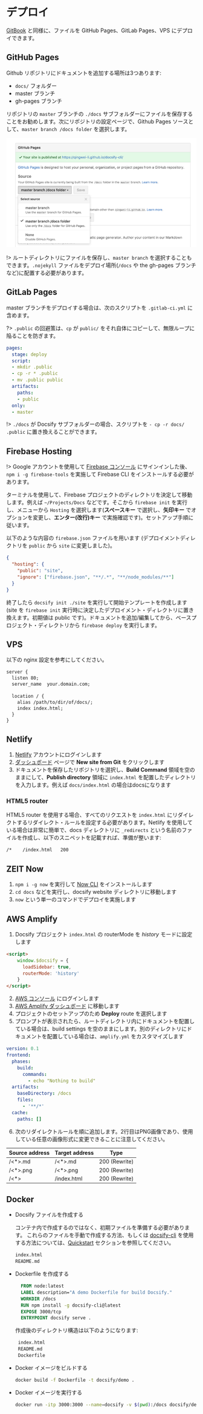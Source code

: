 # デプロイ

[GitBook](https://www.gitbook.com) と同様に、ファイルを GitHub Pages、GitLab Pages、VPS にデプロイできます。

## GitHub Pages

Github リポジトリにドキュメントを追加する場所は3つあります:

- `docs/` フォルダー
- master ブランチ
- gh-pages ブランチ

リポジトリの `master` ブランチの `./docs` サブフォルダーにファイルを保存することをお勧めします。次にリポジトリの設定ページで、Github Pages ソースとして、`master branch /docs folder` を選択します。

![github pages](_images/deploy-github-pages.png)

!> ルートディレクトリにファイルを保存し、`master branch` を選択することもできます。`.nojekyll` ファイルをデプロイ場所(`/docs` や the gh-pages ブランチなど)に配置する必要があります。

## GitLab Pages

master ブランチをデプロイする場合は、次のスクリプトを `.gitlab-ci.yml` に含めます。

?> `.public` の回避策は、`cp` が `public/` をそれ自体にコピーして、無限ループに陥ることを防ぎます。

```YAML
pages:
  stage: deploy
  script:
  - mkdir .public
  - cp -r * .public
  - mv .public public
  artifacts:
    paths:
    - public
  only:
  - master
```

!> `./docs` が Docsify サブフォルダーの場合、スクリプトを `- cp -r docs/ .public` に置き換えることができます。

## Firebase Hosting

!> Google アカウントを使用して [Firebase コンソール](https://console.firebase.google.com) にサインインした後、`npm i -g firebase-tools` を実施して Firebase CLI をインストールする必要があります。

ターミナルを使用して、Firebase プロジェクトのディレクトリを決定して移動します。例えば `~/Projects/Docs` などです。そこから `firebase init` を実行し、メニューから `Hosting` を選択します(**スペースキー** で選択し、**矢印キー** でオプションを変更し、**エンター(改行)キー** で実施確認です)。セットアップ手順に従います。

以下のような内容の `firebase.json` ファイルを用います (デプロイメントディレクトリを `public` から `site` に変更しました)。

```json
{
  "hosting": {
    "public": "site",
    "ignore": ["firebase.json", "**/.*", "**/node_modules/**"]
  }
}
```

終了したら `docsify init ./site` を実行して開始テンプレートを作成します (site を `firebase init` 実行時に決定したデプロイメント・ディレクトリに置き換えます。初期値は public です)。ドキュメントを追加/編集してから、ベースプロジェクト・ディレクトリから `firebase deploy` を実行します。


## VPS

以下の nginx 設定を参考にしてください。

```nginx
server {
  listen 80;
  server_name  your.domain.com;

  location / {
    alias /path/to/dir/of/docs/;
    index index.html;
  }
}
```

## Netlify

1. [Netlify](https://www.netlify.com/) アカウントにログインします
2. [ダッシュボード](https://app.netlify.com/) ページで **New site from Git** をクリックします
3. ドキュメントを保存したリポジトリを選択し、**Build Command** 領域を空のままにして、**Publish directory** 領域に `index.html` を配置したディレクトリを入力します。例えば `docs/index.html` の場合はdocsになります

### HTML5 router

HTML5 router を使用する場合、すべてのリクエストを `index.html` にリダイレクトするリダイレクト・ルールを設定する必要があります。Netlify を使用している場合は非常に簡単で、docs ディレクトリに `_redirects` という名前のファイルを作成し、以下のスニペットを記載すれば、準備が整います:

```sh
/*    /index.html   200
```

## ZEIT Now

1. `npm i -g now` を実行して [Now CLI](https://zeit.co/download) をインストールします
2. `cd docs` などを実行し、docsify website ディレクトリに移動します
3. `now` という単一のコマンドでデプロイを実施します

## AWS Amplify

1. Docsify プロジェクト `index.html` の routerMode を *history* モードに設定します

```html
<script>
    window.$docsify = {
      loadSidebar: true,
      routerMode: 'history'
    }
</script>
```

2. [AWS コンソール](https://aws.amazon.com) にログインします
3. [AWS Amplify ダッシュボード](https://aws.amazon.com/amplify) に移動します
4. プロジェクトのセットアップのため **Deploy** route を選択します
5. プロンプトが表示されたら、ルートディレクトリ内にドキュメントを配置している場合は、build settings を空のままにします。別のディレクトリにドキュメントを配置している場合は、`amplify.yml` をカスタマイズします

```yml
version: 0.1
frontend:
  phases:
    build:
      commands: 
        - echo "Nothing to build"
  artifacts:
    baseDirectory: /docs
    files:
      - '**/*'
  cache:
    paths: []

```

6. 次のリダイレクトルールを順に追加します。2行目はPNG画像であり、使用している任意の画像形式に変更できることに注意してください。

| Source address | Target address | Type          |
|----------------|----------------|---------------|
| /<*>.md        | /<*>.md        | 200 (Rewrite) |
| /<*>.png       | /<*>.png       | 200 (Rewrite) |
| /<*>           | /index.html    | 200 (Rewrite) |        


## Docker

- Docsify ファイルを作成する 

  コンテナ内で作成するのではなく、初期ファイルを準備する必要があります。
  これらのファイルを手動で作成する方法、もしくは [docsify-cli](https://github.com/docsifyjs/docsify-cli) を使用する方法については、[Quickstart](https://docsify.js.org/#/quickstart) セクションを参照してください。

    ```sh
    index.html
    README.md
    ```

- Dockerfile を作成する

  ```Dockerfile
    FROM node:latest
    LABEL description="A demo Dockerfile for build Docsify."
    WORKDIR /docs
    RUN npm install -g docsify-cli@latest
    EXPOSE 3000/tcp
    ENTRYPOINT docsify serve .
  
  ```

  作成後のディレクトリ構造は以下のようになります: 

  ```sh
   index.html
   README.md
   Dockerfile
  ```

- Docker イメージをビルドする

  ```sh
  docker build -f Dockerfile -t docsify/demo .
  ```

- Docker イメージを実行する

  ```sh
  docker run -itp 3000:3000 --name=docsify -v $(pwd):/docs docsify/demo 
  ```

